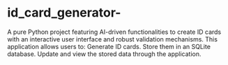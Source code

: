# id_card_generator-
A pure Python project featuring AI-driven functionalities to create ID cards with an interactive user interface and robust validation mechanisms. This application allows users to:  Generate ID cards. Store them in an SQLite database. Update and view the stored data through the application.

